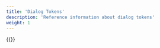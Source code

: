 ```yaml
---
title: 'Dialog Tokens'
description: 'Reference information about dialog tokens'
weight: 1
---
```


{{<children />}}

